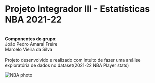 # Projeto Integrador III - Estatísticas NBA 2021-22
<br>
<b>Componentes do grupo</b>:<br>
João Pedro Amaral Freire<br>
Marcelo Vieira da Silva
<br>
<br>
Projeto desenvolvido e realizado com intuito de fazer uma análise exploratória de dados no dataset(2021-22 NBA Player stats)

![NBA photo](https://encrypted-tbn0.gstatic.com/images?q=tbn:ANd9GcSkRyQbUvGwyooMrySC7SNs_03CGVV8N527Tg&usqp=CAU)


